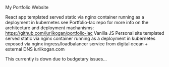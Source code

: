 My Portfolio Website

React app templated served static via nginx container running as a deployment in kubernetes see Portfolio-Iac repo for more info on the architecture and deployment machanisms: https://github.com/iuriikogan/portfolio-iac
Vanilla JS Personal site templated served static via nginx container running as a deployment in kubernetes exposed via nginx ingress/loadbalancer service from digital ocean + external DNS iuriikogan.com


This currently is down due to budgetary issues... 
